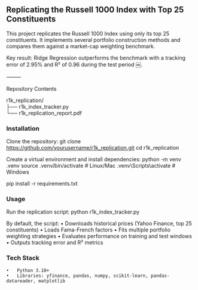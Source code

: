 ## Replicating the Russell 1000 Index with Top 25 Constituents

This project replicates the Russell 1000 Index using only its top 25 constituents.
It implements several portfolio construction methods and compares them against a market-cap weighting benchmark.

Key result: Ridge Regression outperforms the benchmark with a tracking error of 2.95% and R² of 0.96 during the test period ￼.

⸻

Repository Contents

r1k_replication/ \
├── r1k_index_tracker.py       \
└── r1k_replication_report.pdf  

### Installation

Clone the repository:
git clone https://github.com/yourusername/r1k_replication.git
cd r1k_replication

Create a virtual environment and install dependencies:
python -m venv .venv
source .venv/bin/activate   # Linux/Mac
.venv\Scripts\activate      # Windows

pip install -r requirements.txt

### Usage

Run the replication script:
python r1k_index_tracker.py

By default, the script:
	•	Downloads historical prices (Yahoo Finance, top 25 constituents)
	•	Loads Fama-French factors
	•	Fits multiple portfolio weighting strategies
	•	Evaluates performance on training and test windows
	•	Outputs tracking error and R² metrics

### Tech Stack
	•	Python 3.10+
	•	Libraries: yfinance, pandas, numpy, scikit-learn, pandas-datareader, matplotlib
